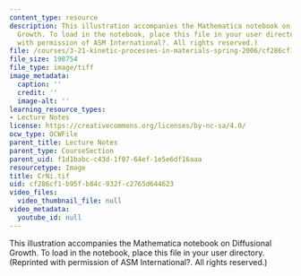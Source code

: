 ```yaml
---
content_type: resource
description: This illustration accompanies the Mathematica notebook on Diffusional
  Growth. To load in the notebook, place this file in your user directory. (Reprinted
  with permission of ASM International?. All rights reserved.)
file: /courses/3-21-kinetic-processes-in-materials-spring-2006/cf286cf1b95fb84c932fc2765d644623_CrNi.tif
file_size: 198754
file_type: image/tiff
image_metadata:
  caption: ''
  credit: ''
  image-alt: ''
learning_resource_types:
- Lecture Notes
license: https://creativecommons.org/licenses/by-nc-sa/4.0/
ocw_type: OCWFile
parent_title: Lecture Notes
parent_type: CourseSection
parent_uid: f1d1babc-c43d-1f07-64ef-1e5e6df16aaa
resourcetype: Image
title: CrNi.tif
uid: cf286cf1-b95f-b84c-932f-c2765d644623
video_files:
  video_thumbnail_file: null
video_metadata:
  youtube_id: null
---
```

This illustration accompanies the Mathematica notebook on Diffusional Growth. To load in the notebook, place this file in your user directory. (Reprinted with permission of ASM International?. All rights reserved.)